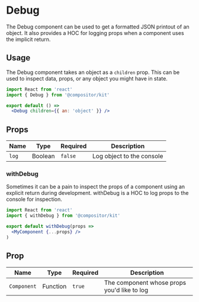 # Debug

The Debug component can be used to get a formatted JSON printout of an object.
It also provides a HOC for logging props when a component uses the implicit return.

## Usage

The Debug component takes an object as a `children` prop.
This can be used to inspect data, props, or any object you might have in state.

```jsx
import React from 'react'
import { Debug } from '@compositor/kit'

export default () =>
  <Debug children={{ an: 'object' }} />
```

## Props

Name | Type | Required | Description
---|---|---|---
`log` | Boolean | `false` | Log object to the console

### withDebug

Sometimes it can be a pain to inspect the props of a component using an explicit return during development.
withDebug is a HOC to log props to the console for inspection.

```jsx
import React from 'react'
import { withDebug } from '@compositor/kit'

export default withDebug(props =>
  <MyComponent {...props} />
)
```

## Prop

Name | Type | Required | Description
---|---|---|---
`Component` | Function | `true` | The component whose props you'd like to log
